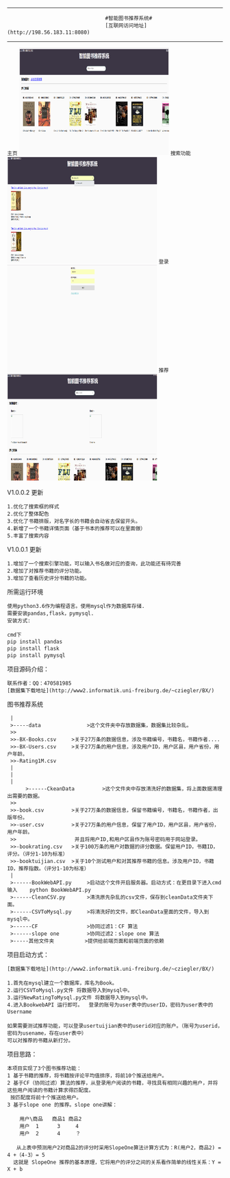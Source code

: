 
------------------------------------------------------------------------------------------------

                                    #智能图书推荐系统#   
                                    [互联网访问地址](http://198.56.183.11:8080)                     

------------------------------------------------------------------------------------------------
 `主页`
<img src="./image/img1.png" width="350" height="250">
`搜索功能`
<img src="./image/img2.png" width="350" height="250">
`登录`
<img src="./image/img3.png" width="350" height="250">
`推荐`
<img src="./image/img4.png" width="350" height="250">

V1.0.0.2 更新

    1.优化了搜索框的样式
    2.优化了整体配色
    3.优化了书籍排版，对名字长的书籍会自动省去保留开头。
    4.新增了一个书籍详情页面（基于书本的推荐可以在里面做）
    5.丰富了搜索内容 

V1.0.0.1 更新

    1.增加了一个搜索引擎功能，可以输入书名做对应的查询，此功能还有待完善
    2.增加了对推荐书籍的评分功能。
    3.增加了查看历史评分书籍的功能。


所需运行环境

    使用python3.6作为编程语言。使用mysql作为数据库存储.
    需要安装pandas,flask，pymysql.
    安装方式:
    
    cmd下
    pip install pandas
    pip install flask
    pip install pymysql


项目源码介绍：
   
    联系作者：QQ：470581985
    [数据集下载地址](http://www2.informatik.uni-freiburg.de/~cziegler/BX/)

图书推荐系统

     |
     >-----data               >这个文件夹中存放数据集，数据集比较杂乱。
     >>
     >>-BX-Books.csv     >关于27万条的数据信息，涉及书籍编号，书籍名，书籍作者....
     >>-BX-Users.csv     >关于27万条的用户信息，涉及用户ID，用户区县，用户省份，用户年龄。
     >>-Rating1M.csv
     |
     |
     |
          >------CkeanData         >这个文件夹中存放清洗好的数据集，将上面数据清理出需要的数据。
     >>
     >>-book.csv         >关于27万条的数据信息，保留书籍编号，书籍名，书籍作者，出版年份。
     >>-user.csv         >关于27万条的用户信息，保留了用户ID，用户区县，用户省份，用户年龄。
     >>                   并且将用户ID,和用户区县作为账号密码用于网站登录。
     >>-bookrating.csv   >关于100万条的用户对数据的评分数据。保留用户ID，书籍ID，评分。（评分1-10为标准）
     >>-booktuijian.csv  >关于10个测试用户和对其推荐书籍的信息。涉及用户ID，书籍ID，推荐指数。（评分1-10为标准）
     |
     >------BookWebAPI.py     >启动这个文件开启服务器。启动方式：在更目录下进入cmd输入    python BookWebAPI.py  
     >------CleanCSV.py       >清洗原先杂乱的csv文件，保存到cleanData文件夹下面。
     >------CSVToMysql.py     >将清洗好的文件，即CleanData里面的文件，导入到mysql中。
     >------CF                >协同过滤1：CF 算法
     >------slope one         >协同过滤2：slope one 算法
     >-----其他文件夹          >提供给前端页面和前端页面的依赖


项目启动方式：
    
    [数据集下载地址](http://www2.informatik.uni-freiburg.de/~cziegler/BX/)
    
    1.首先在mysql建立一个数据库，库名为Book。
    2.运行CSVToMysql.py文件 将数据导入到mysql中。
    3.运行NewRatingToMysql.py文件 将数据导入到mysql中。
    4.进入BookwebAPI 运行即可。  登录的账号为user表中的userID，密码为user表中的Username

    如果需要测试推荐功能，可以登录usertuijian表中的userid对应的账户。（账号为userid，密码为usename，存在user表中）
    可以对推荐的书籍从新打分。    


项目思路：

    本项目实现了3个图书推荐功能：
    1 基于书籍的推荐，将书籍按评论平均值排序，将前10个推送给用户。
    2 基于CF（协同过滤）算法的推荐，从登录用户阅读的书籍，寻找具有相同兴趣的用户，并将这些用户阅读的书籍计算求得匹配度。
     按匹配度将前十个推送给用户。
    3 基于slope one 的推荐。slope one讲解：

        用户\商品   商品1 商品2
        用户  1      3     4
        用户  2      4     ？

       从上表中预测用户2对商品2的评分时采用SlopeOne算法计算方式为：R(用户2，商品2) = 4 +（4-3）= 5
      这就是 SlopeOne 推荐的基本原理，它将用户的评分之间的关系看作简单的线性关系：Y = X + b

